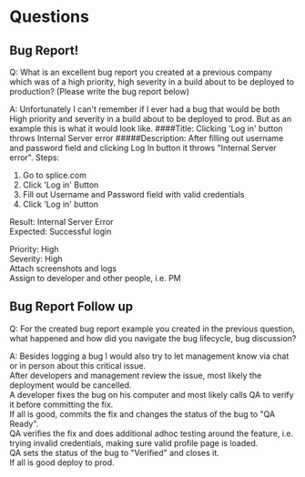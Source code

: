 # Questions

## Bug Report!

Q: What is an excellent bug report you created at a previous company which was of a high priority, high severity in a build about to be deployed to production? (Please write the bug report below)


A: Unfortunately I can't remember if I ever had a bug that would be both High priority and severity in a build about to be deployed to prod.
But as an example this is what it would look like. 
####Title: Clicking 'Log in' button throws Internal Server error
#####Description: After filling out username and password field and clicking Log In button it throws "Internal Server error".
Steps:  
1. Go to splice.com  
2. Click 'Log in' Button  
3. Fill out Username and Password field with valid credentials  
4. Click 'Log in' button  

Result: Internal Server Error  
Expected: Successful login  

Priority: High  
Severity: High  
Attach screenshots and logs  
Assign to developer and other people, i.e. PM

## Bug Report Follow up

Q: For the created bug report example you created in the previous question, what happened and how did you navigate the bug lifecycle, bug discussion? 

A: Besides logging a bug I would also try to let management know via chat or in person about this critical issue.  
After developers and management review the issue, most likely the deployment would be cancelled.  
A developer fixes the bug on his computer and most likely calls QA to verify it before committing the fix.  
If all is good, commits the fix and changes the status of the bug to "QA Ready".  
QA verifies the fix and does additional adhoc testing around the feature, i.e. trying invalid credentials, making sure valid profile page is loaded.  
QA sets the status of the bug to "Verified" and closes it.  
If all is good deploy to prod.
